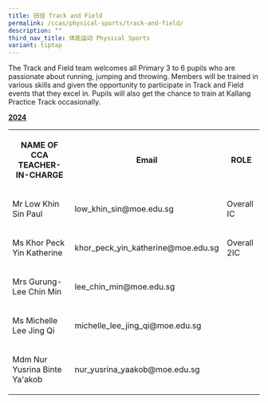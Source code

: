 ```yaml
---
title: 田径 Track and Field
permalink: /ccas/physical-sports/track-and-field/
description: ""
third_nav_title: 体能运动 Physical Sports
variant: tiptap
---
```

<p>The Track and Field team welcomes all Primary 3 to 6 pupils who are passionate about running, jumping and throwing. Members will be trained in various skills and given the opportunity to participate in Track and Field events that they excel in. Pupils will also get the chance to train at Kallang Practice Track occasionally.</p><p><strong><u>2024</u></strong></p><table><tbody><tr><th rowspan="1" colspan="1"><p>NAME OF CCA<br>TEACHER-IN-CHARGE</p></th><th rowspan="1" colspan="1"><p>Email</p></th><th rowspan="1" colspan="1"><p>ROLE</p></th></tr><tr><td rowspan="1" colspan="1"><p>Mr Low Khin Sin Paul</p></td><td rowspan="1" colspan="1"><p>low_khin_sin@moe.edu.sg</p></td><td rowspan="1" colspan="1"><p>Overall IC</p></td></tr><tr><td rowspan="1" colspan="1"><p>Ms Khor Peck Yin Katherine</p></td><td rowspan="1" colspan="1"><p>khor_peck_yin_katherine@moe.edu.sg</p></td><td rowspan="1" colspan="1"><p>Overall 2IC</p></td></tr><tr><td rowspan="1" colspan="1"><p>Mrs Gurung-Lee Chin Min</p></td><td rowspan="1" colspan="1"><p>lee_chin_min@moe.edu.sg</p></td><td rowspan="1" colspan="1"><p></p></td></tr><tr><td rowspan="1" colspan="1"><p>Ms Michelle Lee Jing Qi</p></td><td rowspan="1" colspan="1"><p>michelle_lee_jing_qi@moe.edu.sg&nbsp;</p></td><td rowspan="1" colspan="1"><p></p></td></tr><tr><td rowspan="1" colspan="1"><p>Mdm Nur Yusrina Binte Ya'akob</p></td><td rowspan="1" colspan="1"><p>nur_yusrina_yaakob@moe.edu.sg</p></td><td rowspan="1" colspan="1"><p></p></td></tr></tbody></table><p></p>